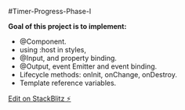 #Timer-Progress-Phase-I

**Goal of this project is to implement:**

- @Component.
- using :host in styles,
- @Input, and property binding.
- @Output, event Emitter and event binding.
- Lifecycle methods: onInit, onChange, onDestroy.
- Template reference variables.

[Edit on StackBlitz ⚡️](https://stackblitz.com/edit/angular-12-starter-project-daidh-5uua4e)
